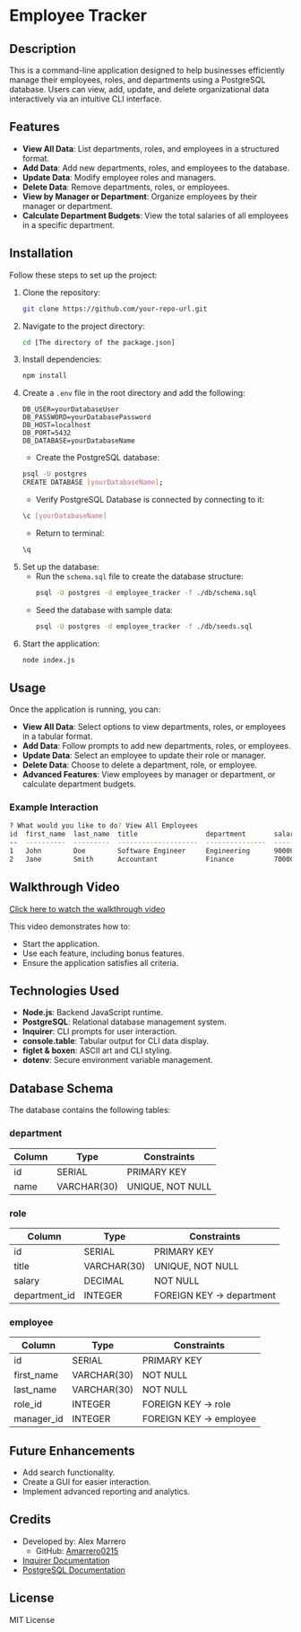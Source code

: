# Employee Tracker

## Description
This is a command-line application designed to help businesses efficiently manage their employees, roles, and departments using a PostgreSQL database. Users can view, add, update, and delete organizational data interactively via an intuitive CLI interface.

## Features
- **View All Data**: List departments, roles, and employees in a structured format.
- **Add Data**: Add new departments, roles, and employees to the database.
- **Update Data**: Modify employee roles and managers.
- **Delete Data**: Remove departments, roles, or employees.
- **View by Manager or Department**: Organize employees by their manager or department.
- **Calculate Department Budgets**: View the total salaries of all employees in a specific department.

## Installation

Follow these steps to set up the project:

1. Clone the repository:
   ```bash
   git clone https://github.com/your-repo-url.git
   ```
2. Navigate to the project directory:
   ```bash
   cd [The directory of the package.json]
   ```
3. Install dependencies:
   ```bash
   npm install
   ```
4. Create a `.env` file in the root directory and add the following:
   ```env
   DB_USER=yourDatabaseUser
   DB_PASSWORD=yourDatabasePassword
   DB_HOST=localhost
   DB_PORT=5432
   DB_DATABASE=yourDatabaseName
   ```
    - Create the PostgreSQL database:
    ```bash
    psql -U postgres
    CREATE DATABASE [yourDatabaseName];
    ```
    - Verify PostgreSQL Database is connected by connecting to it:
    ```bash
    \c [yourDatabaseName]
    ```
    - Return to terminal:
    ```bash
    \q
    ```
5. Set up the database:
   - Run the `schema.sql` file to create the database structure:
     ```bash
     psql -U postgres -d employee_tracker -f ./db/schema.sql
     ```
   - Seed the database with sample data:
     ```bash
     psql -U postgres -d employee_tracker -f ./db/seeds.sql
     ```
6. Start the application:
   ```bash
   node index.js
   ```

## Usage
Once the application is running, you can:

- **View All Data**: Select options to view departments, roles, or employees in a tabular format.
- **Add Data**: Follow prompts to add new departments, roles, or employees.
- **Update Data**: Select an employee to update their role or manager.
- **Delete Data**: Choose to delete a department, role, or employee.
- **Advanced Features**: View employees by manager or department, or calculate department budgets.

### Example Interaction
```bash
? What would you like to do? View All Employees
id  first_name  last_name  title                 department       salary  manager_id
--  ----------  ---------  --------------------  ---------------  ------  ----------
1   John        Doe        Software Engineer     Engineering      90000   null
2   Jane        Smith      Accountant            Finance          70000   null
```

## Walkthrough Video
[Click here to watch the walkthrough video](https://your-video-link.com)

This video demonstrates how to:
- Start the application.
- Use each feature, including bonus features.
- Ensure the application satisfies all criteria.

## Technologies Used
- **Node.js**: Backend JavaScript runtime.
- **PostgreSQL**: Relational database management system.
- **Inquirer**: CLI prompts for user interaction.
- **console.table**: Tabular output for CLI data display.
- **figlet & boxen**: ASCII art and CLI styling.
- **dotenv**: Secure environment variable management.

## Database Schema
The database contains the following tables:

### **department**
| Column | Type         | Constraints              |
|--------|--------------|--------------------------|
| id     | SERIAL       | PRIMARY KEY              |
| name   | VARCHAR(30)  | UNIQUE, NOT NULL         |

### **role**
| Column         | Type         | Constraints              |
|----------------|--------------|--------------------------|
| id             | SERIAL       | PRIMARY KEY              |
| title          | VARCHAR(30)  | UNIQUE, NOT NULL         |
| salary         | DECIMAL      | NOT NULL                 |
| department_id  | INTEGER      | FOREIGN KEY -> department|

### **employee**
| Column         | Type         | Constraints              |
|----------------|--------------|--------------------------|
| id             | SERIAL       | PRIMARY KEY              |
| first_name     | VARCHAR(30)  | NOT NULL                 |
| last_name      | VARCHAR(30)  | NOT NULL                 |
| role_id        | INTEGER      | FOREIGN KEY -> role      |
| manager_id     | INTEGER      | FOREIGN KEY -> employee  |

## Future Enhancements
- Add search functionality.
- Create a GUI for easier interaction.
- Implement advanced reporting and analytics.

## Credits
- Developed by: Alex Marrero
    - GitHub: [Amarrero0215](https://github.com/Amarrero0215)
- [Inquirer Documentation](https://www.npmjs.com/package/inquirer)
- [PostgreSQL Documentation](https://www.postgresql.org/docs/)

## License
MIT License

